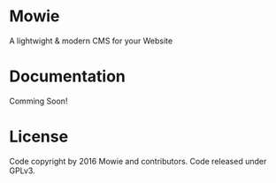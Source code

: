 # Mowie
A lightwight &amp; modern CMS for your Website

# Documentation
Comming Soon!

# License
Code copyright by 2016 Mowie and contributors. Code released under GPLv3.
